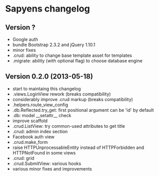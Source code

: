 # Sapyens changelog

## Version ?
* Google auth
* bundle Bootstrap 2.3.2 and jQuery 1.10.1
* minor fixes
* .crud: ability to change base template asset for templates
* .migrate: ability (with optional flag) to choose database engine

## Version 0.2.0 (2013-05-18)
* start to maintaing this changelog
* .views.LoginView rework (breaks compatibility)
* considerably improve .crud markup (breaks compatibility)
* .helpers.route\_view\_config
* .db.Reflected.try_get: first positional argument can be 'id' by default
* .db: model \_\_setattr\_\_ check
* improve scaffold
* .crud.ListView: try common-used attributes to get title
* .crud: admin index section
* Facebook auth view
* .crud.make_form
* raise HTTPUnprocessableEntity instead of HTTPForbidden and HTTPNotFound in some views
* .crud: grid
* .crud.SubmitView: various hooks
* various minor fixes and improvements
